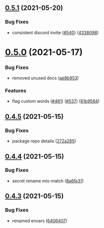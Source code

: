 ## [0.5.1](https://github.com/EddieHubCommunity/EddieBot/compare/v0.5.0...v0.5.1) (2021-05-20)


### Bug Fixes

* consistent discord invite ([#540](https://github.com/EddieHubCommunity/EddieBot/issues/540)) ([4338098](https://github.com/EddieHubCommunity/EddieBot/commit/43380982cb4414e029fcebea04080dd8613db67c))



# [0.5.0](https://github.com/EddieHubCommunity/EddieBot/compare/v0.4.5...v0.5.0) (2021-05-17)


### Bug Fixes

* removed unused docs ([ae8b953](https://github.com/EddieHubCommunity/EddieBot/commit/ae8b95386f9b7fd5c821960a5d3ef7638c773cff))


### Features

* flag custom words ([#461](https://github.com/EddieHubCommunity/EddieBot/issues/461)) ([#537](https://github.com/EddieHubCommunity/EddieBot/issues/537)) ([81b9584](https://github.com/EddieHubCommunity/EddieBot/commit/81b9584cf8e87989f8e3754959367643f6a1ff72))



## [0.4.5](https://github.com/EddieHubCommunity/EddieBot/compare/v0.4.4...v0.4.5) (2021-05-15)


### Bug Fixes

* package repo details ([272a285](https://github.com/EddieHubCommunity/EddieBot/commit/272a2854678cae3aa74c074f9f38097cde46d6eb))



## [0.4.4](https://github.com/EddieHubCommunity/EddieBot/compare/v0.4.3...v0.4.4) (2021-05-15)


### Bug Fixes

* secret rename mis-match ([8a6fe31](https://github.com/EddieHubCommunity/EddieBot/commit/8a6fe3199de88b4aa381a43aea5fa65448555649))



## [0.4.3](https://github.com/EddieHubCommunity/EddieBot/compare/v0.4.2...v0.4.3) (2021-05-15)


### Bug Fixes

* renamed envars ([6406407](https://github.com/EddieHubCommunity/EddieBot/commit/6406407fb8bebc9eb0338bdc90b10f8e4ad6afe8))



